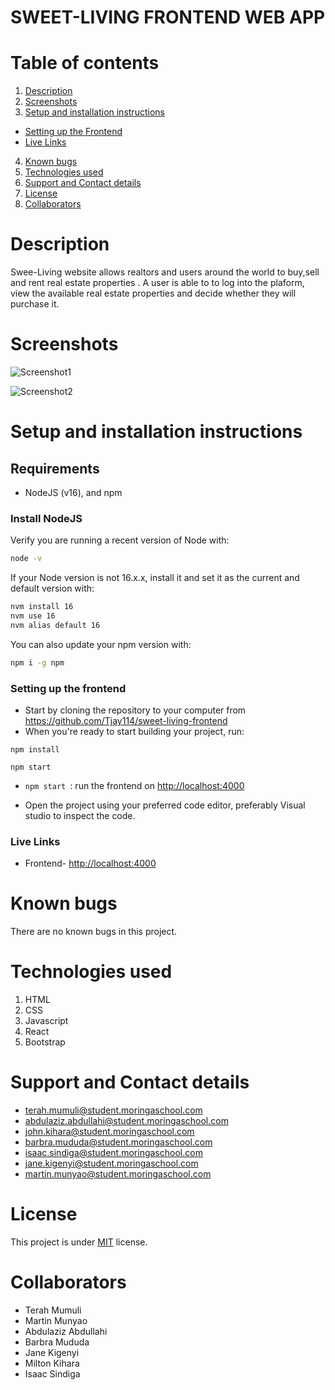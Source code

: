 # SWEET-LIVING FRONTEND WEB APP

# Table of contents
1. [Description](#description)
2. [Screenshots](#screenshots)
3. [Setup and installation instructions](#setup-and-installation-instructions)
  - [Setting up the Frontend](#setting-up-the-frontend)
  - [Live Links](#live-links)
4. [Known bugs](#known-bugs)
5. [Technologies used](#technologies-used)
6. [Support and Contact details](#support-and-contact-details)
7. [License](#license)
8. [Collaborators](#collaborators)

# Description
Swee-Living website allows realtors and users around the world to buy,sell and rent real estate properties . A user is able to to log into the plaform, view the available real estate properties and decide whether they will purchase it. 

# Screenshots
![Screenshot1]()

![Screenshot2]()

# Setup and installation instructions
  ## Requirements
- NodeJS (v16), and npm

### Install NodeJS

Verify you are running a recent version of Node with:

```sh
node -v
```

If your Node version is not 16.x.x, install it and set it as the current and
default version with:

```sh
nvm install 16
nvm use 16
nvm alias default 16
```

You can also update your npm version with:

```sh
npm i -g npm
```
 
 ### Setting up the frontend
- Start by cloning the repository to your computer from https://github.com/Tjay114/sweet-living-frontend
- When you're ready to start building your project, run:

```
npm install 

npm start 
```
- `npm start `: run the frontend on
  [http://localhost:4000](http://localhost:4000)

- Open the project using your preferred code editor, preferably Visual studio to inspect the code.

### Live Links
- Frontend- [http://localhost:4000](http://localhost:4000)
# Known bugs
There are no known bugs in this project.

# Technologies used
1. HTML
2. CSS
3. Javascript
4. React
5. Bootstrap


# Support and Contact details
- terah.mumuli@student.moringaschool.com
- abdulaziz.abdullahi@student.moringaschool.com
- john.kihara@student.moringaschool.com
- barbra.mududa@student.moringaschool.com
- isaac.sindiga@student.moringaschool.com
- jane.kigenyi@student.moringaschool.com
- martin.munyao@student.moringaschool.com

# License
This project is under [MIT]() license.

# Collaborators
- Terah Mumuli
- Martin Munyao
- Abdulaziz Abdullahi
- Barbra Mududa
- Jane Kigenyi
- Milton Kihara
- Isaac Sindiga

